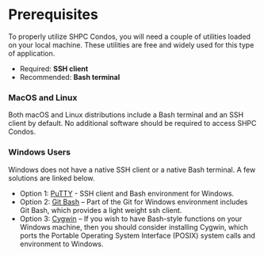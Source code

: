 # Prerequisites

To properly utilize SHPC Condos, you will need a couple of utilities loaded on your local machine. These utilities are free and widely used for this type of application.

* Required: **SSH client**
* Recommended: **Bash terminal**

### MacOS and Linux
Both macOS and Linux distributions include a Bash terminal and an SSH client by default. No additional software should be required to access SHPC Condos.

### Windows Users

Windows does not have a native SSH client or a native Bash terminal. A few solutions are linked below.

* Option 1: [PuTTY](http://www.chiark.greenend.org.uk/~sgtatham/putty/) - SSH client and Bash environment for Windows.
* Option 2: [Git Bash](https://git-scm.com/download/win) – Part of the Git for Windows environment includes Git Bash, which provides a light weight ssh client.
* Option 3: [Cygwin](http://www.cygwin.com) – If you wish to have Bash-style functions on your Windows machine, then you should consider installing Cygwin, which ports the Portable Operating System Interface (POSIX) system calls and environment to Windows.
